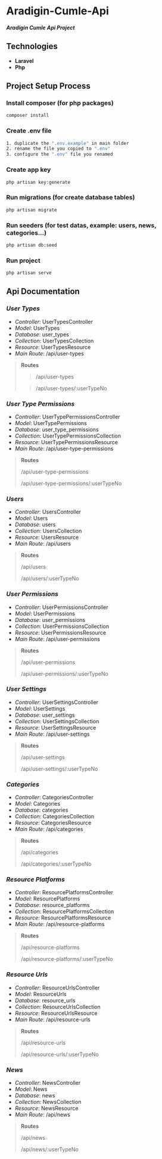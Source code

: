 # Aradigin-Cumle-Api

***Aradigin Cumle Api Project***

## Technologies
* **Laravel**
* **Php**

## Project Setup Process

### Install composer (for php packages)
```sh
composer install
```

### Create .env file
```sh
1. duplicate the ".env.example" in main folder
2. rename the file you copied to ".env"
3. configure the ".env" file you renamed
```

### Create app key
```sh
php artisan key:generate
```

### Run migrations (for create database tables)
```sh
php artisan migrate
```

### Run seeders (for test datas, example: users, news, categories...)
```sh
php artisan db:seed
```

### Run project
```sh
php artisan serve
```

## **Api Documentation**

### ***User Types***

* *Controller*: UserTypesController
* *Model*: UserTypes
* *Database*: user_types
* *Collection*: UserTypesCollection
* *Resource*: UserTypesResource
* *Main Route*: /api/user-types

> **Routes**
>   
> > /api/user-types
>
> > /api/user-types/:userTypeNo

### ***User Type Permissions***

* *Controller*: UserTypePermissionsController
* *Model*: UserTypePermissions
* *Database*: user_type_permissions
* *Collection*: UserTypePermissionsCollection
* *Resource*: UserTypePermissionsResource
* *Main Route*: /api/user-type-permissions

> **Routes**
>   
> /api/user-type-permissions
>
> /api/user-type-permissions/:userTypeNo

### ***Users***

* *Controller*: UsersController
* *Model*: Users
* *Database*: users
* *Collection*: UsersCollection
* *Resource*: UsersResource
* *Main Route*: /api/users

> **Routes**
>   
> /api/users
>
> /api/users/:userTypeNo

### ***User Permissions***

* *Controller*: UserPermissionsController
* *Model*: UserPermissions
* *Database*: user_permissions
* *Collection*: UserPermissionsCollection
* *Resource*: UserPermissionsResource
* *Main Route*: /api/user-permissions

> **Routes**
>   
> /api/user-permissions
>
> /api/user-permissions/:userTypeNo

### ***User Settings***

* *Controller*: UserSettingsController
* *Model*: UserSettings
* *Database*: user_settings
* *Collection*: UserSettingsCollection
* *Resource*: UserSettingsResource
* *Main Route*: /api/user-settings

> **Routes**
>   
> /api/user-settings
>
> /api/user-settings/:userTypeNo

### ***Categories***

* *Controller*: CategoriesController
* *Model*: Categories
* *Database*: categories
* *Collection*: CategoriesCollection
* *Resource*: CategoriesResource
* *Main Route*: /api/categories

> **Routes**
>   
> /api/categories
>
> /api/categories/:userTypeNo

### ***Resource Platforms***

* *Controller*: ResourcePlatformsController
* *Model*: ResourcePlatforms
* *Database*: resource_platforms
* *Collection*: ResourcePlatformsCollection
* *Resource*: ResourcePlatformsResource
* *Main Route*: /api/resource-platforms

> **Routes**
>   
> /api/resource-platforms
>
> /api/resource-platforms/:userTypeNo

### ***Resource Urls***

* *Controller*: ResourceUrlsController
* *Model*: ResourceUrls
* *Database*: resource_urls
* *Collection*: ResourceUrlsCollection
* *Resource*: ResourceUrlsResource
* *Main Route*: /api/resource-urls

> **Routes**
>   
> /api/resource-urls
>
> /api/resource-urls/:userTypeNo

### ***News***

* *Controller*: NewsController
* *Model*: News
* *Database*: news
* *Collection*: NewsCollection
* *Resource*: NewsResource
* *Main Route*: /api/news

> **Routes**
>   
> /api/news
>
> /api/news/:userTypeNo
